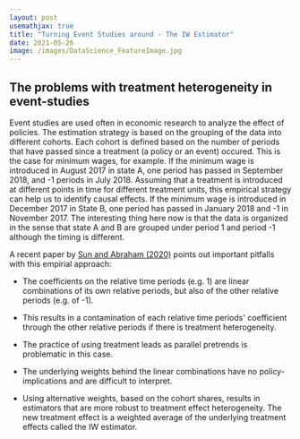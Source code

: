 ```yaml
---
layout: post
usemathjax: true 
title: "Turning Event Studies around - The IW Estimator"
date: 2021-05-26
image: /images/DataScience_FeatureImage.jpg
---
```


## The problems with treatment heterogeneity in event-studies 

Event studies are used often in economic research to analyze the effect of policies. The estimation strategy is based on the grouping of the data into different cohorts. Each cohort is defined based on the number of periods that have passed since a treatment (a policy or an event) occured. This is the case for minimum wages, for example. If the minimum wage is introduced in August 2017 in state A, one period has passed in September 2018, and -1 periods in July 2018. Assuming that a treatment is introduced at different points in time for different treatment units, this empirical strategy can help us to identify causal effects. If the minimum wage is introduced in December 2017 in State B, one period has passed in January 2018 and -1 in November 2017. The interesting thing here now is that the data is organized in the sense that state A and B are grouped under period 1 and period -1 although the timing is different. 

A recent paper by [Sun and Abraham (2020)](http://economics.mit.edu/files/14964) points out important pitfalls with this empirial approach: 

- The coefficients on the relative time periods (e.g. 1) are linear combinations of its own relative periods, but also of the other relative periods (e.g. of -1). 

- This results in a contamination of each relative time periods' coefficient through the other relative periods if there is treatment heterogeneity. 

- The practice of using treatment leads as parallel pretrends is problematic in this case. 

- The underlying weights behind the linear combinations have no policy-implications and are difficult to interpret. 

- Using alternative weights, based on the cohort shares, results in estimators that are more robust to treatment effect heterogeneity. The new treatment effect is a weighted average of the underlying treatment effects called the IW estimator.






